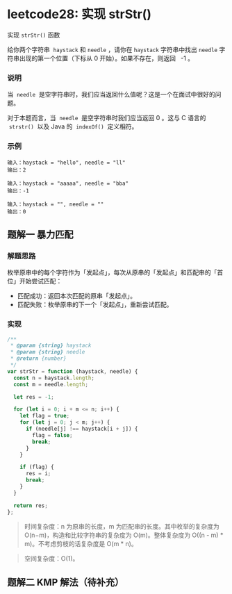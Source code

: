 # leetcode28: 实现 strStr()

实现 `strStr()` 函数

给你两个字符串  `haystack` 和 `needle` ，请你在 `haystack` 字符串中找出 `needle` 字符串出现的第一个位置（下标从 0 开始）。如果不存在，则返回   -1 。

### 说明

当  `needle`  是空字符串时，我们应当返回什么值呢？这是一个在面试中很好的问题。

对于本题而言，当  `needle`  是空字符串时我们应当返回 0 。这与 C 语言的  `strstr()`  以及 Java 的  `indexOf()`  定义相符。

### 示例

```
输入：haystack = "hello", needle = "ll"
输出：2
```

```
输入：haystack = "aaaaa", needle = "bba"
输出：-1
```

```
输入：haystack = "", needle = ""
输出：0

```

## 题解一 暴力匹配

### 解题思路

枚举原串中的每个字符作为「发起点」，每次从原串的「发起点」和匹配串的「首位」开始尝试匹配：

- 匹配成功：返回本次匹配的原串「发起点」。
- 匹配失败：枚举原串的下一个「发起点」，重新尝试匹配。

### 实现

```js
/**
 * @param {string} haystack
 * @param {string} needle
 * @return {number}
 */
var strStr = function (haystack, needle) {
  const n = haystack.length;
  const m = needle.length;

  let res = -1;

  for (let i = 0; i + m <= n; i++) {
    let flag = true;
    for (let j = 0; j < m; j++) {
      if (needle[j] !== haystack[i + j]) {
        flag = false;
        break;
      }
    }

    if (flag) {
      res = i;
      break;
    }
  }

  return res;
};
```

> 时间复杂度：n 为原串的长度，m 为匹配串的长度。其中枚举的复杂度为 O(n−m)，构造和比较字符串的复杂度为 O(m)。整体复杂度为 O((n - m) \* m)。不考虑剪枝的话复杂度是 O(m \* n)。

> 空间复杂度：O(1)。

## 题解二 KMP 解法（待补充）
